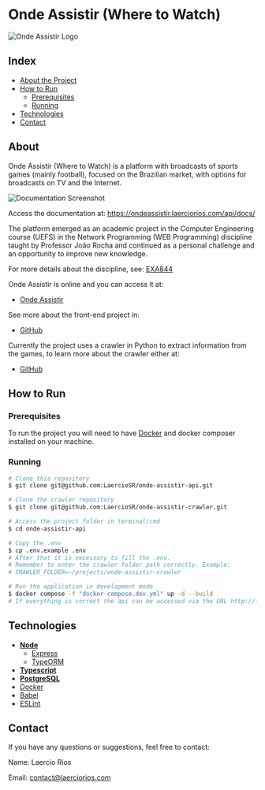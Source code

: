 # Onde Assistir (Where to Watch)

![Onde Assistir Logo](https://raw.githubusercontent.com/LaercioSR/onde-assistir-api/main/assets/images/logo.svg)

## Index

* [About the Project](#about)
* [How to Run](#how-to-run)
  * [Prerequisites](#prerequisites)
  * [Running](#running)
* [Technologies](#technologies)
* [Contact](#contact)

## About

Onde Assistir (Where to Watch) is a platform with broadcasts of sports games (mainly football), focused on the Brazilian market, with options for broadcasts on TV and the Internet.

![Documentation Screenshot](https://raw.githubusercontent.com/LaercioSR/onde-assistir-api/main/assets/images/screenshot.png#vitrinedev)

Access the documentation at: <https://ondeassistir.laerciorios.com/api/docs/>

The platform emerged as an academic project in the Computer Engineering course (UEFS) in the Network Programming (WEB Programming) discipline taught by Professor João Rocha and continued as a personal challenge and an opportunity to improve new knowledge.

For more details about the discipline, see: [EXA844](https://sites.google.com/a/ecomp.uefs.br/joao/home/courses/exa844)

Onde Assistir is online and you can access it at:

* [Onde Assistir](https://ondeassistir.laerciorios.com/)

See more about the front-end project in:

* [GitHub](https://github.com/LaercioSR/onde-assistir-front)

Currently the project uses a crawler in Python to extract information from the games, to learn more about the crawler either at:

* [GitHub](https://github.com/LaercioSR/onde-assistir-crawler)

## How to Run

### Prerequisites

To run the project you will need to have [Docker](https://www.docker.com/) and docker composer installed on your machine.

### Running

```bash
# Clone this repository
$ git clone git@github.com:LaercioSR/onde-assistir-api.git

# Clone the crawler repository
$ git clone git@github.com:LaercioSR/onde-assistir-crawler.git

# Access the project folder in terminal/cmd
$ cd onde-assistir-api

# Copy the .env
$ cp .env.example .env
# After that it is necessary to fill the .env.
# Remember to enter the crawler folder path correctly. Example:
# CRAWLER_FOLDER=~/projects/onde-assistir-crawler

# Run the application in development mode
$ docker compose -f "docker-compose.dev.yml" up -d --build
# If everything is correct the api can be accessed via the URL http://localhost:3333 .
```

## Technologies

* [**Node**](https://nodejs.org/)
  * [Express](https://expressjs.com/)
  * [TypeORM](https://typeorm.io/)
* [**Typescript**](https://www.typescriptlang.org/)
* [**PostgreSQL**](https://www.postgresql.org/)
* [Docker](https://www.docker.com/)
* [Babel](https://babeljs.io/)
* [ESLint](https://eslint.org/)

## Contact

If you have any questions or suggestions, feel free to contact:

Name: Laercio Rios

Email: [contact@laerciorios.com](mailto:contact@laerciorios.com)
